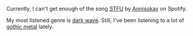 Currently, I can't get enough of the song <a href="https://open.spotify.com/track/6dKC7vDWrm1TU8Wq0qeYLD">STFU</a> by <a href="https://open.spotify.com/artist/7lAi1Cv19DsukgGjbZQxFg">Annisokay</a> on Spotify.

My most listened genre is <a href="https://duckduckgo.com/?q=dark wave music">dark wave</a>.
Still, I've been listening to a lot of <a href="https://duckduckgo.com/?q=gothic metal music">gothic metal</a> lately.
